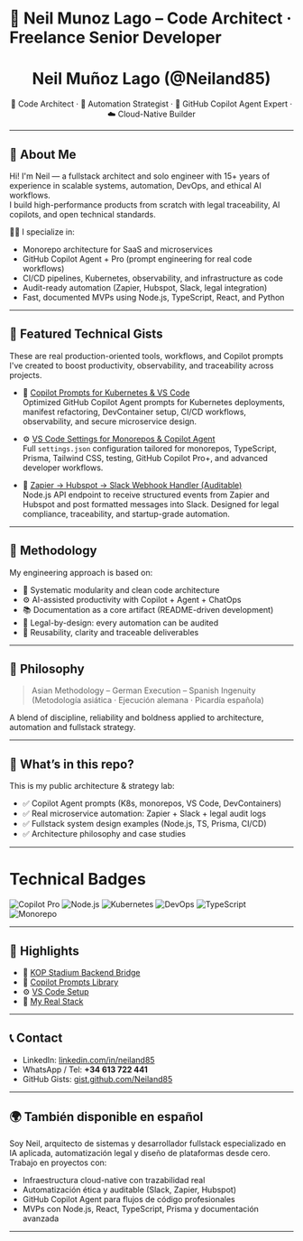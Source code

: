# 🧠 Neil Munoz Lago – Code Architect · Freelance Senior Developer

<h1 align="center">Neil Muñoz Lago (@Neiland85)</h1>
<p align="center">
  🧠 Code Architect · 🔁 Automation Strategist · 🤖 GitHub Copilot Agent Expert · ☁️ Cloud-Native Builder
</p>

---

## 🚀 About Me

Hi! I'm Neil — a fullstack architect and solo engineer with 15+ years of experience in scalable systems, automation, DevOps, and ethical AI workflows.  
I build high-performance products from scratch with legal traceability, AI copilots, and open technical standards.

👨‍💻 I specialize in:

- Monorepo architecture for SaaS and microservices
- GitHub Copilot Agent + Pro (prompt engineering for real code workflows)
- CI/CD pipelines, Kubernetes, observability, and infrastructure as code
- Audit-ready automation (Zapier, Hubspot, Slack, legal integration)
- Fast, documented MVPs using Node.js, TypeScript, React, and Python

---

## 📂 Featured Technical Gists

These are real production-oriented tools, workflows, and Copilot prompts I've created to boost productivity, observability, and traceability across projects.

- 🧠 [Copilot Prompts for Kubernetes & VS Code](https://gist.github.com/Neiland85/2bd47ad2e4c962a0e61a4cb6e1073ed5)  
  Optimized GitHub Copilot Agent prompts for Kubernetes deployments, manifest refactoring, DevContainer setup, CI/CD workflows, observability, and secure microservice design.

- ⚙️ [VS Code Settings for Monorepos & Copilot Agent](https://gist.github.com/Neiland85/8c87abae66c70fe43d08bf3006bdd541)  
  Full `settings.json` configuration tailored for monorepos, TypeScript, Prisma, Tailwind CSS, testing, GitHub Copilot Pro+, and advanced developer workflows.

- 🔁 [Zapier → Hubspot → Slack Webhook Handler (Auditable)](https://gist.github.com/Neiland85/ea03236ecdfc5636e9706421b85e224b)  
  Node.js API endpoint to receive structured events from Zapier and Hubspot and post formatted messages into Slack. Designed for legal compliance, traceability, and startup-grade automation.

---

## 🧬 Methodology

My engineering approach is based on:

- 🧩 Systematic modularity and clean code architecture
- ⚙️ AI-assisted productivity with Copilot + Agent + ChatOps
- 📚 Documentation as a core artifact (README-driven development)
- 🔐 Legal-by-design: every automation can be audited
- 🔁 Reusability, clarity and traceable deliverables

---

## 🧬 Philosophy

> Asian Methodology – German Execution – Spanish Ingenuity  
> (Metodología asiática · Ejecución alemana · Picardía española)

A blend of discipline, reliability and boldness applied to architecture, automation and fullstack strategy.

---

## 🚀 What’s in this repo?

This is my public architecture & strategy lab:
- ✅ Copilot Agent prompts (K8s, monorepos, VS Code, DevContainers)
- ✅ Real microservice automation: Zapier + Slack + legal audit logs
- ✅ Fullstack system design examples (Node.js, TS, Prisma, CI/CD)
- ✅ Architecture philosophy and case studies

---

# Technical Badges 

![Copilot Pro](https://img.shields.io/badge/GitHub_Copilot-Pro+-blue?logo=github)
![Node.js](https://img.shields.io/badge/Node.js-18.x-green?logo=node.js)
![Kubernetes](https://img.shields.io/badge/Kubernetes-1.27-blue?logo=kubernetes)
![DevOps](https://img.shields.io/badge/DevOps-Workflow-orange?logo=githubactions)
![TypeScript](https://img.shields.io/badge/TypeScript-Strict-blue?logo=typescript)
![Monorepo](https://img.shields.io/badge/Monorepo-Yes-success)

---

## 📂 Highlights

- 🔁 [KOP Stadium Backend Bridge](./cases/kop-stadium.md)
- 🤖 [Copilot Prompts Library](./prompts-copilot/)
- ⚙️ [VS Code Setup](./settings/settings.json)
- 🧱 [My Real Stack](./stack.md)

---

## 📞 Contact

- LinkedIn: [linkedin.com/in/neiland85](https://linkedin.com/in/neiland85)  
- WhatsApp / Tel: **+34 613 722 441**  
- GitHub Gists: [gist.github.com/Neiland85](https://gist.github.com/Neiland85)

---

## 🌍 También disponible en español

Soy Neil, arquitecto de sistemas y desarrollador fullstack especializado en IA aplicada, automatización legal y diseño de plataformas desde cero. Trabajo en proyectos con:

- Infraestructura cloud-native con trazabilidad real
- Automatización ética y auditable (Slack, Zapier, Hubspot)
- GitHub Copilot Agent para flujos de código profesionales
- MVPs con Node.js, React, TypeScript, Prisma y documentación avanzada

---


